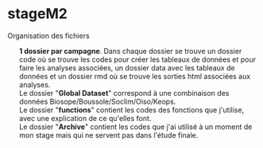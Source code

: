 # stageM2

Organisation des fichiers </br> <ul>
<il><b>1 dossier par campagne</b>. Dans chaque dossier se trouve un dossier code où se trouve les codes pour créer les tableaux de données et pour faire les analyses associées, un dossier data avec les tableaux de données et un dossier rmd où se trouve les sorties html associées aux analyses. </il>
</br>
<il>Le dossier "<b>Global Dataset</b>" correspond à une combinaison des données Biosope/Boussole/Soclim/Oiso/Keops.</il>
</br>
<il>Le dossier "<b>functions</b>" contient les codes des fonctions que j'utilise, avec une explication de ce qu'elles font.</il>
</br>
<il>Le dossier "<b>Archive</b>" contient les codes que j'ai utilisé à un moment de mon stage mais qui ne servent pas dans l'étude finale.</il>
</ul>
